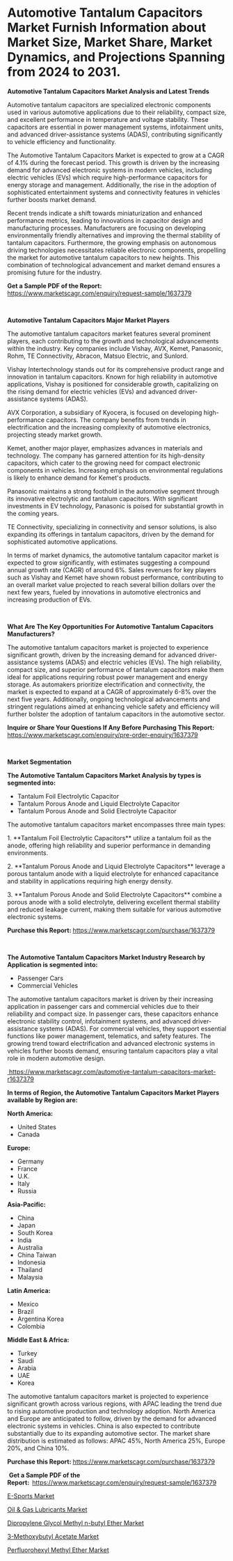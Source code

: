 <p><h1>Automotive Tantalum Capacitors Market Furnish Information about Market Size, Market Share, Market Dynamics, and Projections Spanning from 2024 to 2031.</h1></p><p><strong>Automotive Tantalum Capacitors Market Analysis and Latest Trends</strong></p>
<p><p>Automotive tantalum capacitors are specialized electronic components used in various automotive applications due to their reliability, compact size, and excellent performance in temperature and voltage stability. These capacitors are essential in power management systems, infotainment units, and advanced driver-assistance systems (ADAS), contributing significantly to vehicle efficiency and functionality.</p><p>The Automotive Tantalum Capacitors Market is expected to grow at a CAGR of 4.1% during the forecast period. This growth is driven by the increasing demand for advanced electronic systems in modern vehicles, including electric vehicles (EVs) which require high-performance capacitors for energy storage and management. Additionally, the rise in the adoption of sophisticated entertainment systems and connectivity features in vehicles further boosts market demand.</p><p>Recent trends indicate a shift towards miniaturization and enhanced performance metrics, leading to innovations in capacitor design and manufacturing processes. Manufacturers are focusing on developing environmentally friendly alternatives and improving the thermal stability of tantalum capacitors. Furthermore, the growing emphasis on autonomous driving technologies necessitates reliable electronic components, propelling the market for automotive tantalum capacitors to new heights. This combination of technological advancement and market demand ensures a promising future for the industry.</p></p>
<p><strong>Get a Sample PDF of the Report:&nbsp;</strong> <a href="https://www.marketscagr.com/enquiry/request-sample/1637379?utm_campaign=1529&utm_medium=2&utm_source=Github&utm_content=ia&utm_term=11102024&utm_id=automotive-tantalum-capacitors">https://www.marketscagr.com/enquiry/request-sample/1637379</a></p>
<p>&nbsp;</p>
<p><strong>Automotive Tantalum Capacitors Major Market Players</strong></p>
<p><p>The automotive tantalum capacitors market features several prominent players, each contributing to the growth and technological advancements within the industry. Key companies include Vishay, AVX, Kemet, Panasonic, Rohm, TE Connectivity, Abracon, Matsuo Electric, and Sunlord.</p><p>Vishay Intertechnology stands out for its comprehensive product range and innovation in tantalum capacitors. Known for high reliability in automotive applications, Vishay is positioned for considerable growth, capitalizing on the rising demand for electric vehicles (EVs) and advanced driver-assistance systems (ADAS).</p><p>AVX Corporation, a subsidiary of Kyocera, is focused on developing high-performance capacitors. The company benefits from trends in electrification and the increasing complexity of automotive electronics, projecting steady market growth.</p><p>Kemet, another major player, emphasizes advances in materials and technology. The company has garnered attention for its high-density capacitors, which cater to the growing need for compact electronic components in vehicles. Increasing emphasis on environmental regulations is likely to enhance demand for Kemet's products.</p><p>Panasonic maintains a strong foothold in the automotive segment through its innovative electrolytic and tantalum capacitors. With significant investments in EV technology, Panasonic is poised for substantial growth in the coming years.</p><p>TE Connectivity, specializing in connectivity and sensor solutions, is also expanding its offerings in tantalum capacitors, driven by the demand for sophisticated automotive applications.</p><p>In terms of market dynamics, the automotive tantalum capacitor market is expected to grow significantly, with estimates suggesting a compound annual growth rate (CAGR) of around 6%. Sales revenues for key players such as Vishay and Kemet have shown robust performance, contributing to an overall market value projected to reach several billion dollars over the next few years, fueled by innovations in automotive electronics and increasing production of EVs.</p></p>
<p>&nbsp;</p>
<p><strong>What Are The Key Opportunities For Automotive Tantalum Capacitors Manufacturers?</strong></p>
<p><p>The automotive tantalum capacitors market is projected to experience significant growth, driven by the increasing demand for advanced driver-assistance systems (ADAS) and electric vehicles (EVs). The high reliability, compact size, and superior performance of tantalum capacitors make them ideal for applications requiring robust power management and energy storage. As automakers prioritize electrification and connectivity, the market is expected to expand at a CAGR of approximately 6-8% over the next five years. Additionally, ongoing technological advancements and stringent regulations aimed at enhancing vehicle safety and efficiency will further bolster the adoption of tantalum capacitors in the automotive sector.</p></p>
<p><strong>Inquire or Share Your Questions If Any Before Purchasing This Report:</strong> <a href="https://www.marketscagr.com/enquiry/pre-order-enquiry/1637379?utm_campaign=1529&utm_medium=2&utm_source=Github&utm_content=ia&utm_term=11102024&utm_id=automotive-tantalum-capacitors">https://www.marketscagr.com/enquiry/pre-order-enquiry/1637379</a></p>
<p>&nbsp;</p>
<p><strong>Market Segmentation</strong></p>
<p><strong>The Automotive Tantalum Capacitors Market Analysis by types is segmented into:</strong></p>
<p><ul><li>Tantalum Foil Electrolytic Capacitor</li><li>Tantalum Porous Anode and Liquid Electrolyte Capacitor</li><li>Tantalum Porous Anode and Solid Electrolyte Capacitor</li></ul></p>
<p><p>The automotive tantalum capacitors market encompasses three main types: </p><p>1. **Tantalum Foil Electrolytic Capacitors** utilize a tantalum foil as the anode, offering high reliability and superior performance in demanding environments.</p><p>2. **Tantalum Porous Anode and Liquid Electrolyte Capacitors** leverage a porous tantalum anode with a liquid electrolyte for enhanced capacitance and stability in applications requiring high energy density.</p><p>3. **Tantalum Porous Anode and Solid Electrolyte Capacitors** combine a porous anode with a solid electrolyte, delivering excellent thermal stability and reduced leakage current, making them suitable for various automotive electronic systems.</p></p>
<p><strong>Purchase this Report:&nbsp;</strong><a href="https://www.marketscagr.com/purchase/1637379?utm_campaign=1529&utm_medium=2&utm_source=Github&utm_content=ia&utm_term=11102024&utm_id=automotive-tantalum-capacitors">https://www.marketscagr.com/purchase/1637379</a></p>
<p>&nbsp;</p>
<p><strong>The Automotive Tantalum Capacitors Market Industry Research by Application is segmented into:</strong></p>
<p><ul><li>Passenger Cars</li><li>Commercial Vehicles</li></ul></p>
<p><p>The automotive tantalum capacitors market is driven by their increasing application in passenger cars and commercial vehicles due to their reliability and compact size. In passenger cars, these capacitors enhance electronic stability control, infotainment systems, and advanced driver-assistance systems (ADAS). For commercial vehicles, they support essential functions like power management, telematics, and safety features. The growing trend toward electrification and advanced electronic systems in vehicles further boosts demand, ensuring tantalum capacitors play a vital role in modern automotive design.</p></p>
<p><a href="https://www.marketscagr.com/automotive-tantalum-capacitors-market-r1637379?utm_campaign=1529&utm_medium=2&utm_source=Github&utm_content=ia&utm_term=11102024&utm_id=automotive-tantalum-capacitors">&nbsp;https://www.marketscagr.com/automotive-tantalum-capacitors-market-r1637379</a></p>
<p><strong>In terms of Region, the Automotive Tantalum Capacitors Market Players available by Region are:</strong></p>
<p>
    <p> <strong> North America: </strong>
        <ul>
            <li>United States</li>
            <li>Canada</li>
        </ul>
        </p> 
    <p> <strong> Europe: </strong>
        <ul>
            <li>Germany</li>
            <li>France</li>
            <li>U.K.</li>
            <li>Italy</li>
            <li>Russia</li>
        </ul>
        </p> 
    <p> <strong> Asia-Pacific: </strong>
        <ul>
            <li>China</li>
            <li>Japan</li>
            <li>South Korea</li>
            <li>India</li>
            <li>Australia</li>
            <li>China Taiwan</li>
            <li>Indonesia</li>
            <li>Thailand</li>
            <li>Malaysia</li>
        </ul>
        </p> 
    <p> <strong> Latin America: </strong>
        <ul>
            <li>Mexico</li>
            <li>Brazil</li>
            <li>Argentina Korea</li>
            <li>Colombia</li>
        </ul>
        </p> 
    <p> <strong> Middle East & Africa: </strong>
        <ul>
            <li>Turkey</li>
            <li>Saudi</li>
            <li>Arabia</li>
            <li>UAE</li>
            <li>Korea</li>
        </ul>
    </p>
    </p>
<p><p>The automotive tantalum capacitors market is projected to experience significant growth across various regions, with APAC leading the trend due to rising automotive production and technology adoption. North America and Europe are anticipated to follow, driven by the demand for advanced electronic systems in vehicles. China is also expected to contribute substantially due to its expanding automotive sector. The market share distribution is estimated as follows: APAC 45%, North America 25%, Europe 20%, and China 10%.</p></p>
<p><strong>Purchase this Report: </strong><a href="https://www.marketscagr.com/purchase/1637379?utm_campaign=1529&utm_medium=2&utm_source=Github&utm_content=ia&utm_term=11102024&utm_id=automotive-tantalum-capacitors">https://www.marketscagr.com/purchase/1637379</a></p>
<p>&nbsp;<strong>Get a Sample PDF of the Report:&nbsp;&nbsp;</strong><a href="https://www.marketscagr.com/enquiry/request-sample/1637379?utm_campaign=1529&utm_medium=2&utm_source=Github&utm_content=ia&utm_term=11102024&utm_id=automotive-tantalum-capacitors">https://www.marketscagr.com/enquiry/request-sample/1637379</a></p>
<p><strong></strong></p>
<p><p><a href="https://github.com/lambertr3e8v/Market-Research-Report-List-1/blob/main/e-sports-market.md?utm_campaign=1529&utm_medium=2&utm_source=Github&utm_content=ia&utm_term=11102024&utm_id=automotive-tantalum-capacitors">E-Sports Market</a></p><p><a href="https://github.com/CarolynWatkins697/Market-Research-Report-List-1/blob/main/oil-gas-lubricants-market.md?utm_campaign=1529&utm_medium=2&utm_source=Github&utm_content=ia&utm_term=11102024&utm_id=automotive-tantalum-capacitors">Oil & Gas Lubricants Market</a></p><p><a href="https://www.linkedin.com/pulse/global-dipropylene-glycol-methyl-n-butyl-ether-market-trends-ai0hc?utm_campaign=1529&utm_medium=2&utm_source=Github&utm_content=ia&utm_term=11102024&utm_id=automotive-tantalum-capacitors">Dipropylene Glycol Methyl n-butyl Ether Market</a></p><p><a href="https://www.linkedin.com/pulse/3-methoxybutyl-acetate-market-drivers-challenges-forecast-e484c?utm_campaign=1529&utm_medium=2&utm_source=Github&utm_content=ia&utm_term=11102024&utm_id=automotive-tantalum-capacitors">3-Methoxybutyl Acetate Market</a></p><p><a href="https://www.linkedin.com/pulse/global-perfluorohexyl-methyl-ether-market-opportunities-uslgc?utm_campaign=1529&utm_medium=2&utm_source=Github&utm_content=ia&utm_term=11102024&utm_id=automotive-tantalum-capacitors">Perfluorohexyl Methyl Ether Market</a></p></p>